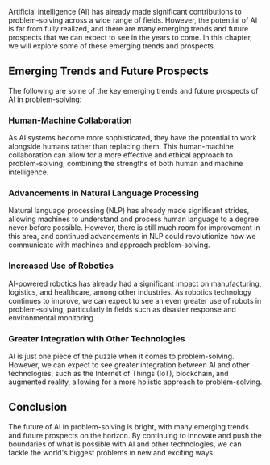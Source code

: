 
Artificial intelligence (AI) has already made significant contributions to problem-solving across a wide range of fields. However, the potential of AI is far from fully realized, and there are many emerging trends and future prospects that we can expect to see in the years to come. In this chapter, we will explore some of these emerging trends and prospects.

Emerging Trends and Future Prospects
------------------------------------

The following are some of the key emerging trends and future prospects of AI in problem-solving:

### Human-Machine Collaboration

As AI systems become more sophisticated, they have the potential to work alongside humans rather than replacing them. This human-machine collaboration can allow for a more effective and ethical approach to problem-solving, combining the strengths of both human and machine intelligence.

### Advancements in Natural Language Processing

Natural language processing (NLP) has already made significant strides, allowing machines to understand and process human language to a degree never before possible. However, there is still much room for improvement in this area, and continued advancements in NLP could revolutionize how we communicate with machines and approach problem-solving.

### Increased Use of Robotics

AI-powered robotics has already had a significant impact on manufacturing, logistics, and healthcare, among other industries. As robotics technology continues to improve, we can expect to see an even greater use of robots in problem-solving, particularly in fields such as disaster response and environmental monitoring.

### Greater Integration with Other Technologies

AI is just one piece of the puzzle when it comes to problem-solving. However, we can expect to see greater integration between AI and other technologies, such as the Internet of Things (IoT), blockchain, and augmented reality, allowing for a more holistic approach to problem-solving.

Conclusion
----------

The future of AI in problem-solving is bright, with many emerging trends and future prospects on the horizon. By continuing to innovate and push the boundaries of what is possible with AI and other technologies, we can tackle the world's biggest problems in new and exciting ways.
